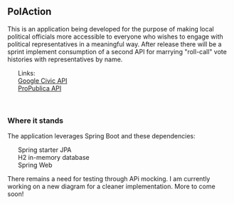## PolAction

This is an application being developed for the purpose of making local political officials 
more accessible to everyone who wishes to engage with political representatives in a meaningful way. After release there will be a sprint implement consumption of a second API for marrying "roll-call" vote histories with representatives by name.
<br>



<ol>
Links: <br>
<a href='https://developers.google.com/civic-information'>Google Civic API</a><br>
<a href='https://www.propublica.org/datastore/api/propublica-congress-api'>ProPublica API</a><br>

</ol>
<br>

### Where it stands

The application leverages Spring Boot and these dependencies:

<ol>
 Spring starter JPA <br>
 H2 in-memory database <br>
 Spring Web <br>
</ol>

There remains a need for testing through APi mocking. I am currently working on a new diagram for a cleaner implementation. More to come soon!

